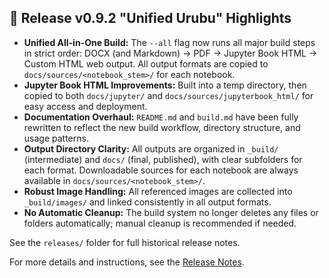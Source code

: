 ## 🚀 Release v0.9.2 "Unified Urubu" Highlights

- **Unified All-in-One Build:** The `--all` flag now runs all major build steps in strict order: DOCX (and Markdown) → PDF → Jupyter Book HTML → Custom HTML web output. All output formats are copied to `docs/sources/<notebook_stem>/` for each notebook.
- **Jupyter Book HTML Improvements:** Built into a temp directory, then copied to both `docs/jupyter/` and `docs/sources/jupyterbook_html/` for easy access and deployment.
- **Documentation Overhaul:** `README.md` and `build.md` have been fully rewritten to reflect the new build workflow, directory structure, and usage patterns.
- **Output Directory Clarity:** All outputs are organized in `_build/` (intermediate) and `docs/` (final, published), with clear subfolders for each format. Downloadable sources for each notebook are always available in `docs/sources/<notebook_stem>/`.
- **Robust Image Handling:** All referenced images are collected into `_build/images/` and linked consistently in all output formats.
- **No Automatic Cleanup:** The build system no longer deletes any files or folders automatically; manual cleanup is recommended if needed.

See the `releases/` folder for full historical release notes.

For more details and instructions, see the [Release Notes](https://github.com/dannycab/modern-classical-mechanics/releases).